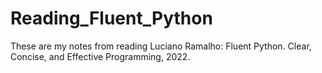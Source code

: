 # Reading_Fluent_Python

These are my notes from reading Luciano Ramalho: Fluent Python. Clear, Concise, and Effective Programming, 2022.